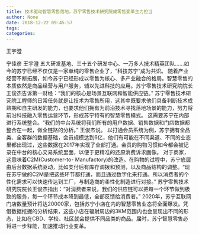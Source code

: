 ```yaml
---
title: 技术驱动智慧零售落地，苏宁零售技术研究院成零售变革主力担当
author: None
date: 2018-12-22 09:45:57
tags: 
categories: 
---
```

王宇澄
<!-- more -->
宁佳彦
王宇澄
五大研发基地、三十五个研发中心、一万多人技术精英团队……如今的苏宁已经不仅仅是一家单纯的零售企业了，“科技苏宁”成为共识。
随着产业经营不断拓展，如今苏宁已经形成以零售为核心、多产业融合的格局。智慧零售的本质依然是商品经营与用户服务，辅以先进科技的应用。苏宁零售技术研究院院长王俊杰告诉第一财经：“我们的核心是场景互联网和智能供应链。”
苏宁零售技术研究院工程师的日常任务就是让技术为零售所用，这其中既要求他们具备判断技术成熟期和自主研发的能力，也要求他们拥有为前沿技术寻找落地场景的能力，努力将前沿科技融入零售运营环节，形成苏宁特有的智慧零售模式。
这需要苏宁在内部进行系统整合。“我们的中台系统将我们所有的用户数据、销售数据和门店数据都整合在一起，做全链路的分析。” 王俊杰说。
以打通会员系统为例，苏宁拥有全品类、全客群的数据基础，会员规模达到6亿，他们有可能在不同渠道、不同的业态里都出现过，这些数据在2017年实现了全部打通。会员的购物习惯如今都会被记录在中台的核心交易系统里面，以便于更精准的还原消费诉求画像。
对于商家，这意味着C2M(Customer-to- Manufactory)的改造。在购物的过程中，苏宁底层由后台数据系统驱动，比如支付后有库存调拨和预测，以及商品结构的调整。“现在苏宁做的C2M是把这些环节都打通，而且通过数字化来打通。所以消费者的个性化需求可以快速传达到工厂，与制造商的柔性化制造进行对接。”
苏宁零售技术研究院院长王俊杰指出：“对消费者来说，我们的供应链可以把每一个环节做到极致的服务，每一个环节成本降到最低，全部反馈给消费者。”
2020年，苏宁互联网门店数量预计将达20000家，包括苏宁小店在内的智慧零售业态将全面爆发。凭借数据挖掘的分析结果，这些小店在辐射周边的3KM范围内也会呈现出不同的形态，比如在CBD、学校、社区就会提供不同品类的商品。届时，苏宁智慧零售必将进一步释能，加速推动行业变革。
 
 

